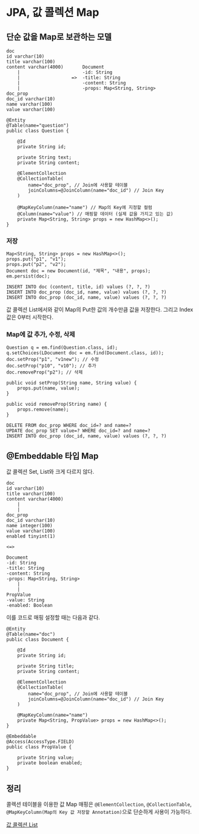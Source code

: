 # JPA, 값 콜렉션 Map

## 단순 값을 Map로 보관하는 모델
```
doc
id varchar(10)              
title varchar(100)
content varchar(4000)       Document
    |                       -id: String
    |                   =>  -title: String
    |                       -content: String
    |                       -props: Map<String, String>
doc_prop
doc_id varchar(10)
name varchar(100)
value varchar(100)
```

```
@Entity
@Table(name="question")
public class Question {

    @Id
    private String id;

    private String text;
    private String content;

    @ElementCollection
    @CollectionTable(
        name="doc_prop", // Join에 사용할 테이블
        joinColumns=@JoinColumn(name="doc_id") // Join Key
    )

    @MapKeyColumn(name="name") // Map의 Key에 지정할 컬럼
    @Column(name="value") // 매핑할 데이터 (실제 값을 가지고 있는 값)
    private Map<String, String> props = new HashMap<>();
}
```

### 저장
```
Map<String, String> props = new HashMap<>();
props.put("p1", "v1");
props.put("p2", "v2");
Document doc = new Document(id, "제목", "내용", props);
em.persist(doc);
```

```
INSERT INTO doc (content, title, id) values (?, ?, ?)
INSERT INTO doc_prop (doc_id, name, value) values (?, ?, ?)
INSERT INTO doc_prop (doc_id, name, value) values (?, ?, ?)
```

값 콜렉션 List에서와 같이 Map의 Put한 값의 개수만큼 값을 저장한다. 그리고 Index 값은 0부터 시작한다.   

### Map에 값 추가, 수정, 삭제
```
Question q = em.find(Question.class, id);
q.setChoices(LDocument doc = em.find(Document.class, id));
doc.setProp("p1", "v1new"); // 수정
doc.setProp("p10", "v10"); // 추가
doc.removeProp("p2"); // 삭제
```

```
public void setProp(String name, String value) {
    props.put(name, value);
}

public void removeProp(String name) {
    props.remove(name);
}
```

```
DELETE FROM doc_prop WHERE doc_id=? and name=?
UPDATE doc_prop SET value=? WHERE doc_id=? and name=?
INSERT INTO doc_prop (doc_id, name, value) values (?, ?, ?)
```

## @Embeddable 타입 Map
값 콜렉션 Set, List와 크게 다르지 않다.   

```
doc
id varchar(10)
title varchar(100)
content varchar(4000)
    |
    |
doc_prop
doc_id varchar(10)
name integer(100)
value varchar(100)
enabled tinyint(1)

<=>

Document
-id: String
-title: String
-content: String
-props: Map<String, String>
    |
    |
PropValue
-value: String
-enabled: Boolean
```

이를 코드로 매핑 설정할 때는 다음과 같다.   

```
@Entity
@Table(name="doc")
public class Document {

    @Id
    private String id;

    private String title;
    private String content;

    @ElementCollection
    @CollectionTable(
        name="doc_prop", // Join에 사용할 테이블
        joinColumns=@JoinColumn(name="doc_id") // Join Key
    )

    @MapKeyColumn(name="name")
    private Map<String, PropValue> props = new HashMap<>();
}
```

```
@Embeddable
@Access(AccessType.FIELD)
public class PropValue {

    private String value;
    private boolean enabled;
}
```

## 정리
콜렉션 테이블을 이용한 값 Map 매핑은 ```@ElementCollection```, ```@CollectionTable```, ```@MapKeyColumn(Map의 Key 값 저장할 Annotation)```으로 단순하게 사용이 가능하다.   

[값 콜렉션 List](https://www.youtube.com/watch?v=Wq4B5RpIeAY)